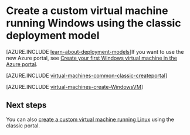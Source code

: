 <properties
    pageTitle="Create a custom Windows virtual machine | Microsoft Azure"
    description="Learn how to create a custom Windows virtual machine from the Azure classic portal using the classic deployment model."
    services="virtual-machines-windows"
    documentationCenter=""
    authors="cynthn"
    manager="timlt"
    editor="tysonn"
    tags="azure-service-management"/>

<tags
    ms.service="virtual-machines-windows"
    ms.workload="infrastructure-services"
    ms.tgt_pltfrm="vm-windows"
    ms.devlang="na"
    ms.topic="article"
    ms.date="09/27/2016"
    ms.author="cynthn"/>

# <a name="create-a-custom-virtual-machine-running-windows-using-the-classic-deployment-model"></a>Create a custom virtual machine running Windows using the classic deployment model

[AZURE.INCLUDE [learn-about-deployment-models](../../includes/learn-about-deployment-models-classic-include.md)]If you want to use the new Azure portal, see [Create your first Windows virtual machine in the Azure portal](virtual-machines-windows-hero-tutorial.md).

[AZURE.INCLUDE [virtual-machines-common-classic-createportal](../../includes/virtual-machines-common-classic-createportal.md)]


[AZURE.INCLUDE [virtual-machines-create-WindowsVM](../../includes/virtual-machines-create-windowsvm.md)]

## <a name="next-steps"></a>Next steps

You can also [create a custom virtual machine running Linux](virtual-machines-linux-classic-createportal.md) using the classic portal.